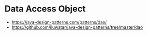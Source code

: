 # Data Access Object

- https://java-design-patterns.com/patterns/dao/
- https://github.com/iluwatar/java-design-patterns/tree/master/dao